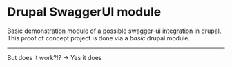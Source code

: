 # Drupal SwaggerUI module

Basic demonstration module of a possible swagger-ui integration in drupal.
This proof of concept project is done via a *basic* drupal module.

---
But does it work?!? -> Yes it does
